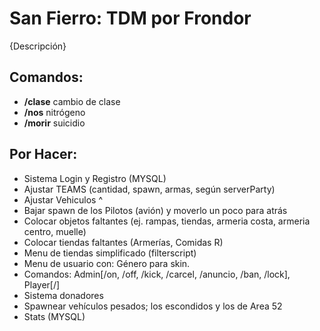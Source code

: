 San Fierro: TDM por Frondor
========

{Descripción}

Comandos:
----------
  - **/clase**  cambio de clase
  - **/nos**    nitrógeno
  - **/morir**  suicidio
  
Por Hacer:
----------

  - Sistema Login y Registro (MYSQL)
  - Ajustar TEAMS (cantidad, spawn, armas, según serverParty)
  - Ajustar Vehiculos ^
  - Bajar spawn de los Pilotos (avión) y moverlo un poco para atrás
  - Colocar objetos faltantes (ej. rampas, tiendas, armeria costa, armeria centro, muelle)
  - Colocar tiendas faltantes (Armerías, Comidas R)
  - Menu de tiendas simplificado (filterscript)
  - Menu de usuario con: Género para skin.
  - Comandos: Admin[/on, /off, /kick, /carcel, /anuncio, /ban, /lock], Player[/]
  - Sistema donadores
  - Spawnear vehículos pesados; los escondidos y los de Area 52
  - Stats (MYSQL)
